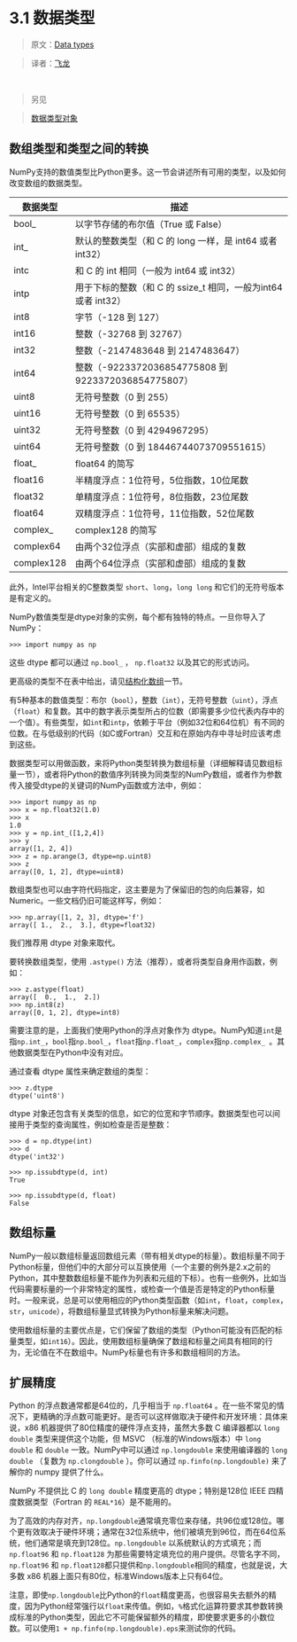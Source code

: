 # 3.1 数据类型

> 原文：[Data types](http://docs.scipy.org/doc/numpy-dev/user/basics.types.html)

> 译者：[飞龙](https://github.com/wizardforcel)

&zwj;

> 另见

> [数据类型对象](http://docs.scipy.org/doc/numpy-dev/reference/arrays.dtypes.html#arrays-dtypes)

## 数组类型和类型之间的转换

NumPy支持的数值类型比Python更多。这一节会讲述所有可用的类型，以及如何改变数组的数据类型。

| 数据类型 | 描述 |
| --- | --- |
| bool_ | 以字节存储的布尔值（True 或 False） |
| int_ | 默认的整数类型（和 C 的 long 一样，是 int64 或者 int32） |
| intc | 和 C 的 int 相同（一般为 int64 或 int32） |
| intp | 用于下标的整数（和 C 的 ssize_t 相同，一般为int64 或者 int32） |
| int8 | 字节（-128 到 127） |
| int16 | 整数（-32768 到 32767） |
| int32 | 整数（-2147483648 到 2147483647） |
| int64 | 整数（-9223372036854775808 到 9223372036854775807） |
| uint8 | 无符号整数（0 到 255） |
| uint16 | 无符号整数（0 到 65535） |
| uint32 | 无符号整数（0 到 4294967295） |
| uint64 | 无符号整数（0 到 18446744073709551615） |
| float_ | float64 的简写 |
| float16 | 半精度浮点：1位符号，5位指数，10位尾数 |
| float32 | 单精度浮点：1位符号，8位指数，23位尾数 |
| float64 | 双精度浮点：1位符号，11位指数，52位尾数 |
| complex_ | complex128 的简写 |
| complex64 | 由两个32位浮点（实部和虚部）组成的复数 |
| complex128 | 由两个64位浮点（实部和虚部）组成的复数 |

此外，Intel平台相关的C整数类型 `short`、`long`，`long long` 和它们的无符号版本是有定义的。

NumPy数值类型是dtype对象的实例，每个都有独特的特点。一旦你导入了NumPy：

```
>>> import numpy as np
```

这些 dtype 都可以通过 `np.bool_` ， `np.float32` 以及其它的形式访问。

更高级的类型不在表中给出，请见[结构化数组](http://docs.scipy.org/doc/numpy-dev/user/basics.rec.html#structured-arrays)一节。

有5种基本的数值类型：布尔（`bool`），整数（`int`），无符号整数（`uint`），浮点（`float`）和复数。其中的数字表示类型所占的位数（即需要多少位代表内存中的一个值）。有些类型，如`int`和`intp`，依赖于平台（例如32位和64位机）有不同的位数。在与低级别的代码（如C或Fortran）交互和在原始内存中寻址时应该考虑到这些。

数据类型可以用做函数，来将Python类型转换为数组标量（详细解释请见数组标量一节），或者将Python的数值序列转换为同类型的NumPy数组，或者作为参数传入接受dtype的关键词的NumPy函数或方法中，例如：

```
>>> import numpy as np
>>> x = np.float32(1.0)
>>> x
1.0
>>> y = np.int_([1,2,4])
>>> y
array([1, 2, 4])
>>> z = np.arange(3, dtype=np.uint8)
>>> z
array([0, 1, 2], dtype=uint8)
```

数组类型也可以由字符代码指定，这主要是为了保留旧的包的向后兼容，如Numeric。一些文档仍旧可能这样写，例如：

```
>>> np.array([1, 2, 3], dtype='f')
array([ 1.,  2.,  3.], dtype=float32)
```

我们推荐用 dtype 对象来取代。

要转换数组类型，使用 `.astype()` 方法（推荐），或者将类型自身用作函数，例如：

```
>>> z.astype(float)                 
array([  0.,  1.,  2.])
>>> np.int8(z)
array([0, 1, 2], dtype=int8)
```

需要注意的是，上面我们使用Python的浮点对象作为 dtype。NumPy知道`int`是指`np.int_`，`bool`指`np.bool_`，`float`指`np.float_`，`complex`指`np.complex_ `。其他数据类型在Python中没有对应。

通过查看 dtype 属性来确定数组的类型：

```
>>> z.dtype
dtype('uint8')
```

dtype 对象还包含有关类型的信息，如它的位宽和字节顺序。数据类型也可以间接用于类型的查询属性，例如检查是否是整数：

```
>>> d = np.dtype(int)
>>> d
dtype('int32')

>>> np.issubdtype(d, int)
True

>>> np.issubdtype(d, float)
False
```

## 数组标量

NumPy一般以数组标量返回数组元素（带有相关dtype的标量）。数组标量不同于Python标量，但他们中的大部分可以互换使用（一个主要的例外是2.x之前的Python，其中整数数组标量不能作为列表和元组的下标）。也有一些例外，比如当代码需要标量的一个非常特定的属性，或检查一个值是否是特定的Python标量时。一般来说，总是可以使用相应的Python类型函数（如`int`，`float`，`complex`，`str`，`unicode`），将数组标量显式转换为Python标量来解决问题。

使用数组标量的主要优点是，它们保留了数组的类型（Python可能没有匹配的标量类型，如`int16`）。因此，使用数组标量确保了数组和标量之间具有相同的行为，无论值在不在数组中。NumPy标量也有许多和数组相同的方法。

## 扩展精度

Python 的浮点数通常都是64位的，几乎相当于 `np.float64` 。在一些不常见的情况下，更精确的浮点数可能更好。是否可以这样做取决于硬件和开发环境：具体来说，x86 机器提供了80位精度的硬件浮点支持，虽然大多数 C 编译器都以 `long double` 类型来提供这个功能，但 MSVC （标准的Windows版本）中 `long double` 和 `double` 一致。NumPy中可以通过 `np.longdouble` 来使用编译器的 `long double` （复数为 `np.clongdouble` ）。你可以通过 `np.finfo(np.longdouble)` 来了解你的 numpy 提供了什么。

NumPy 不提供比 C 的 `long double` 精度更高的 dtype；特别是128位 IEEE 四精度数据类型（Fortran 的 `REAL*16`）是不能用的。

为了高效的内存对齐，`np.longdouble`通常填充零位来存储，共96位或128位。哪个更有效取决于硬件环境；通常在32位系统中，他们被填充到96位，而在64位系统，他们通常是填充到128位。`np.longdouble` 以系统默认的方式填充；而 `np.float96` 和 `np.float128` 为那些需要特定填充位的用户提供。尽管名字不同，`np.float96` 和 `np.float128`都只提供和`np.longdouble`相同的精度，也就是说，大多数 x86 机器上面只有80位，标准Windows版本上只有64位。

注意，即使`np.longdouble`比Python的`float`精度更高，也很容易失去额外的精度，因为Python经常强行以`float`来传值。例如，`%`格式化运算符要求其参数转换成标准的Python类型，因此它不可能保留额外的精度，即使要求更多的小数位数。可以使用`1 + np.finfo(np.longdouble).eps`来测试你的代码。